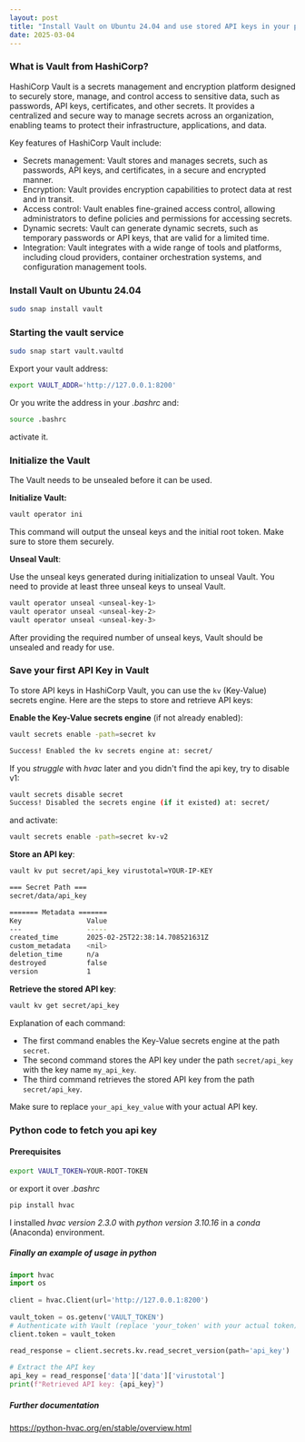 ```yaml
---
layout: post
title: "Install Vault on Ubuntu 24.04 and use stored API keys in your python project"
date: 2025-03-04
---
```


### What is Vault from HashiCorp?

HashiCorp Vault is a secrets management and encryption platform designed to securely store, manage, and control access to sensitive data, such as passwords, API keys, certificates, and other secrets. It provides a centralized and secure way to manage secrets across an organization, enabling teams to protect their infrastructure, applications, and data.

Key features of HashiCorp Vault include:

* Secrets management: Vault stores and manages secrets, such as passwords, API keys, and certificates, in a secure and encrypted manner.
* Encryption: Vault provides encryption capabilities to protect data at rest and in transit.
* Access control: Vault enables fine-grained access control, allowing administrators to define policies and permissions for accessing secrets.
* Dynamic secrets: Vault can generate dynamic secrets, such as temporary passwords or API keys, that are valid for a limited time.
* Integration: Vault integrates with a wide range of tools and platforms, including cloud providers, container orchestration systems, and configuration management tools.


### Install Vault on Ubuntu 24.04

```bash
sudo snap install vault 
```


### Starting the vault service

 ```sh
sudo snap start vault.vaultd
```

Export your vault address:
```bash
export VAULT_ADDR='http://127.0.0.1:8200'
```

Or you write the address in your *.bashrc* and:
```bash
source .bashrc
```
activate it.

### Initialize the Vault

The Vault needs to be unsealed before it can be used.

**Initialize Vault:**

```bash
vault operator ini
```
This command will output the unseal keys and the initial root token. Make sure to store them securely.

**Unseal Vault**:

Use the unseal keys generated during initialization to unseal Vault. You need to provide at least three unseal keys to unseal Vault.

```sh
vault operator unseal <unseal-key-1>
vault operator unseal <unseal-key-2>
vault operator unseal <unseal-key-3>
```

After providing the required number of unseal keys, Vault should be unsealed and ready for use.

### Save your first API Key in Vault

To store API keys in HashiCorp Vault, you can use the `kv` (Key-Value) secrets engine. Here are the steps to store and retrieve API keys:

**Enable the Key-Value secrets engine** (if not already enabled):

```sh
vault secrets enable -path=secret kv

Success! Enabled the kv secrets engine at: secret/
```

If you *struggle* with *hvac* later and you didn't find the api key, try to disable v1:

```bash
vault secrets disable secret
Success! Disabled the secrets engine (if it existed) at: secret/
```

and activate:

```bash
vault secrets enable -path=secret kv-v2
```

**Store an API key**:

```sh
vault kv put secret/api_key virustotal=YOUR-IP-KEY

=== Secret Path ===
secret/data/api_key

======= Metadata =======
Key                Value
---                -----
created_time       2025-02-25T22:38:14.708521631Z
custom_metadata    <nil>
deletion_time      n/a
destroyed          false
version            1
```

**Retrieve the stored API key**:

```sh
vault kv get secret/api_key
```

Explanation of each command:

- The first command enables the Key-Value secrets engine at the path `secret`.
- The second command stores the API key under the path `secret/api_key` with the key name `my_api_key`.
- The third command retrieves the stored API key from the path `secret/api_key`.

Make sure to replace `your_api_key_value` with your actual API key.

### Python code to fetch you api key

#### Prerequisites

```bash
export VAULT_TOKEN=YOUR-ROOT-TOKEN
```
or export it over *.bashrc*

```bash
pip install hvac
```
I installed *hvac version 2.3.0* with *python version 3.10.16* in a *conda* (Anaconda) environment.

##### Finally an example of usage in python


```python
import hvac  
import os  
  
client = hvac.Client(url='http://127.0.0.1:8200')  
  
vault_token = os.getenv('VAULT_TOKEN')  
# Authenticate with Vault (replace 'your_token' with your actual token)  
client.token = vault_token  
  
read_response = client.secrets.kv.read_secret_version(path='api_key')  

# Extract the API key  
api_key = read_response['data']['data']['virustotal']  
print(f"Retrieved API key: {api_key}")
```

##### Further documentation

https://python-hvac.org/en/stable/overview.html


